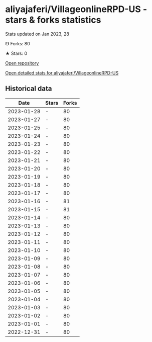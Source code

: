 # aliyajaferi/VillageonlineRPD-US - stars & forks statistics

Stats updated on Jan 2023, 28

☋ Forks: 80

★ Stars: 0

[Open repository](https://github.com/aliyajaferi/VillageonlineRPD-US)

[Open detailed stats for aliyajaferi/VillageonlineRPD-US](https://reviewgithub.com/rep/aliyajaferi/VillageonlineRPD-US)

## Historical data
| Date | Stars | Forks |
|------|-------|-------|
| 2023-01-28 | - | 80 | 
| 2023-01-27 | - | 80 | 
| 2023-01-25 | - | 80 | 
| 2023-01-24 | - | 80 | 
| 2023-01-23 | - | 80 | 
| 2023-01-22 | - | 80 | 
| 2023-01-21 | - | 80 | 
| 2023-01-20 | - | 80 | 
| 2023-01-19 | - | 80 | 
| 2023-01-18 | - | 80 | 
| 2023-01-17 | - | 80 | 
| 2023-01-16 | - | 81 | 
| 2023-01-15 | - | 81 | 
| 2023-01-14 | - | 80 | 
| 2023-01-13 | - | 80 | 
| 2023-01-12 | - | 80 | 
| 2023-01-11 | - | 80 | 
| 2023-01-10 | - | 80 | 
| 2023-01-09 | - | 80 | 
| 2023-01-08 | - | 80 | 
| 2023-01-07 | - | 80 | 
| 2023-01-06 | - | 80 | 
| 2023-01-05 | - | 80 | 
| 2023-01-04 | - | 80 | 
| 2023-01-03 | - | 80 | 
| 2023-01-02 | - | 80 | 
| 2023-01-01 | - | 80 | 
| 2022-12-31 | - | 80 | 

